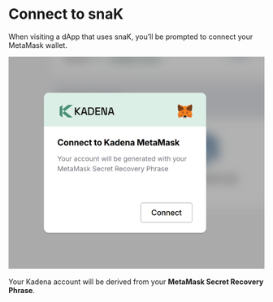 # Connect to snaK

When visiting a dApp that uses snaK, you’ll be prompted to connect your MetaMask wallet.

![Connect to snaK via MetaMask](../images/connect-kadena-metamask.png)

Your Kadena account will be derived from your **MetaMask Secret Recovery Phrase**.

